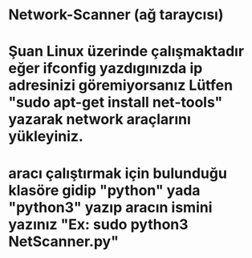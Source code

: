 # Network-Scanner (ağ taraycısı)
# Şuan Linux üzerinde çalışmaktadır eğer ifconfig yazdıgınızda ip adresinizi göremiyorsanız Lütfen "sudo apt-get install net-tools" yazarak network araçlarını yükleyiniz.
# aracı çalıştırmak için bulunduğu klasöre gidip "python" yada "python3" yazıp aracın ismini yazınız "Ex: sudo python3 NetScanner.py"
